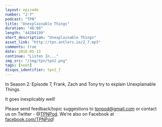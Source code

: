 ```yaml
---
layout: episode
number: "2-7"
podcast: "TPN"
title: "Unexplainable Things"
duration: "46:08"
length: "44284199"
short_description: "Unexplainable Things"
asset_link: "http://tpn.antlers.io/2_7.mp3"
comments: true
date: 2016-05-13
continue: "Listen In..."
img_src: "/img/tpn/tpn2.png"
tags: [neat]
disqus_identifier: tpn2_7
---
```


In Season 2: Episode 7, Frank, Zach and Tony try to explain Unexplainable Things.

It goes inexplicably well!

Please send feedback/topic suggestions to tpnpod@gmail.com or contact us on Twitter - @[TPNPod](https://twitter.com/tpnpod). We're also on Facebook at [facebook.com/TPNPod](http://facebook.com/TPNPod)!

